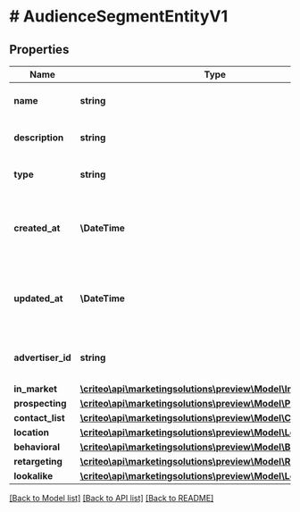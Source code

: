 # # AudienceSegmentEntityV1

## Properties

Name | Type | Description | Notes
------------ | ------------- | ------------- | -------------
**name** | **string** | Name of the segment | [optional]
**description** | **string** | Description of the segment | [optional]
**type** | **string** | Type of segment (read-only) | [optional]
**created_at** | **\DateTime** | ISO-8601 timestamp in UTC of segment creation (read-only) | [optional]
**updated_at** | **\DateTime** | ISO-8601 timestamp in UTC of segment update (read-only) | [optional]
**advertiser_id** | **string** | Advertiser associated to the segment | [optional]
**in_market** | [**\criteo\api\marketingsolutions\preview\Model\InMarketV1**](InMarketV1.md) |  | [optional]
**prospecting** | [**\criteo\api\marketingsolutions\preview\Model\ProspectingV1**](ProspectingV1.md) |  | [optional]
**contact_list** | [**\criteo\api\marketingsolutions\preview\Model\ContactListV1**](ContactListV1.md) |  | [optional]
**location** | [**\criteo\api\marketingsolutions\preview\Model\LocationV1**](LocationV1.md) |  | [optional]
**behavioral** | [**\criteo\api\marketingsolutions\preview\Model\BehavioralV1**](BehavioralV1.md) |  | [optional]
**retargeting** | [**\criteo\api\marketingsolutions\preview\Model\RetargetingV1**](RetargetingV1.md) |  | [optional]
**lookalike** | [**\criteo\api\marketingsolutions\preview\Model\LookalikeV1**](LookalikeV1.md) |  | [optional]

[[Back to Model list]](../../README.md#models) [[Back to API list]](../../README.md#endpoints) [[Back to README]](../../README.md)
